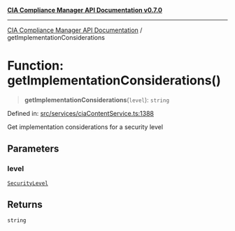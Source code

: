 [**CIA Compliance Manager API Documentation v0.7.0**](../README.md)

***

[CIA Compliance Manager API Documentation](../globals.md) / getImplementationConsiderations

# Function: getImplementationConsiderations()

> **getImplementationConsiderations**(`level`): `string`

Defined in: [src/services/ciaContentService.ts:1388](https://github.com/Hack23/cia-compliance-manager/blob/main/src/services/ciaContentService.ts#L1388)

Get implementation considerations for a security level

## Parameters

### level

[`SecurityLevel`](../type-aliases/SecurityLevel.md)

## Returns

`string`
